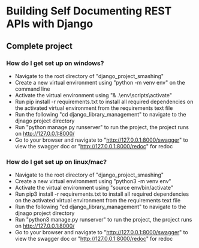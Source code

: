 # Building Self Documenting REST APIs with Django

## Complete project


### How do I get set up on windows? ###

* Navigate to the root directory of "django_project_smashing"
* Create a new virtual environment using  "python -m venv env" on the command line
* Activate the virtual environment using  "& .\env\scripts\activate"
* Run pip install -r requirements.txt to install all required dependencies on the activated virtual environment from the requirements text file
* Run the following "cd django_library_management" to navigate to the djnago project directory
* Run "python manage.py runserver" to run the project, the project runs on http://127.0.0.1:8000/
* Go to your browser and navigate to "http://127.0.0.1:8000/swagger" to view the swagger doc or "http://127.0.0.1:8000/redoc" for redoc



### How do I get set up on linux/mac? ###

* Navigate to the root directory of "django_project_smashing"
* Create a new virtual environment using  "python3 -m venv env"
* Activate the virtual environment using  "source env/bin/activate"
* Run pip3 install -r requirements.txt to install all required dependencies on the activated virtual environment from the requirements text file
* Run the following "cd django_library_management" to navigate to the djnago project directory
* Run "python3 manage.py runserver" to run the project, the project runs on http://127.0.0.1:8000/
* Go to your browser and navigate to "http://127.0.0.1:8000/swagger" to view the swagger doc or "http://127.0.0.1:8000/redoc" for redoc
